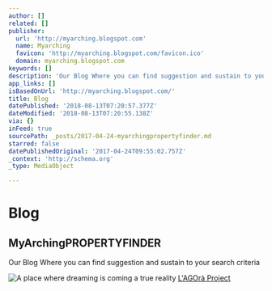 ```yaml
---
author: []
related: []
publisher:
  url: 'http://myarching.blogspot.com'
  name: Myarching
  favicon: 'http://myarching.blogspot.com/favicon.ico'
  domain: myarching.blogspot.com
keywords: []
description: 'Our Blog Where you can find suggestion and sustain to your  search criteria '
app_links: []
isBasedOnUrl: 'http://myarching.blogspot.com/'
title: Blog
datePublished: '2018-08-13T07:20:57.377Z'
dateModified: '2018-08-13T07:20:55.138Z'
via: {}
inFeed: true
sourcePath: _posts/2017-04-24-myarchingpropertyfinder.md
starred: false
datePublishedOriginal: '2017-04-24T09:55:02.757Z'
_context: 'http://schema.org'
_type: MediaObject

---
```

# Blog

<article style=""><h1>MyArchingPROPERTYFINDER</h1><p>Our Blog Where you can find suggestion and sustain to your  search criteria </p></article>

![A place where dreaming is coming a true reality](https://the-grid-user-content.s3-us-west-2.amazonaws.com/3e2fd584-8a8f-4e80-aad6-9020f4e5812b.jpg)
[L'AGOrà Project][0]

[0]: http://ita.myarching.link/lagora-lalbergo-arrivera